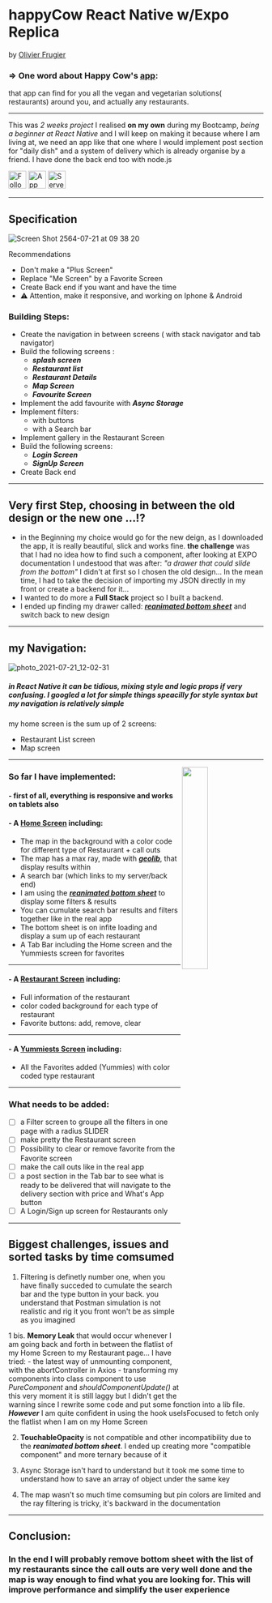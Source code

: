 # happyCow React Native w/Expo Replica
by [Olivier Frugier](https://github.com/voyagebagage) 

### => One word about Happy Cow's [app](https://www.happycow.net/mobile): 
that app can find for you all the vegan and vegetarian solutions( restaurants) around you, and actually any restaurants.                             

--------------------------
This was *2 weeks project* I realised **on my own**
 during my Bootcamp, *being a beginner at React Native* and I will keep on making it because where I am living at, we need an app like that one where I would implement post section for "daily dish" and a system of delivery which is already organise by a friend. I have done the back end too with node.js

[<img alt="Follow Voyage Bagage" src="https://i.imgur.com/GJgES2p.png" height="35px">](https://github.com/voyagebagage)
[<img alt="App Repository" src="https://imgur.com/XyaL8Dg.png" height="35px">](https://github.com/voyagebagage/oliv-happyCow-native)
[<img alt="Server Repository" src="https://imgur.com/rod7TG4.png" height="35px">](https://github.com/voyagebagage/olivDev--happy-cow--back)

--------------------------
## Specification
![Screen Shot 2564-07-21 at 09 38 20](https://user-images.githubusercontent.com/81431557/126422999-c1639e5e-543f-4814-b68d-61e9d84ceac8.png)

Recommendations
- Don't make a "Plus Screen"
- Replace "Me Screen" by a Favorite Screen
- Create Back end if you want and have the time
- ⚠  Attention, make it responsive, and working on Iphone & Android

### Building Steps:
- Create the navigation in between screens ( with stack navigator and tab navigator)
- Build the following screens :
  - _**splash screen**_
  - _**Restaurant list**_ 
  - _**Restaurant Details**_
  - _**Map Screen**_ 
  - _**Favourite Screen**_
- Implement the add favourite with _**Async Storage**_ 
- Implement filters:
    - with buttons
    - with a Search bar
- Implement gallery in the Restaurant Screen 
- Build the following screens:
   - _**Login Screen**_
   - _**SignUp Screen**_
- Create Back end
--------------------------
## Very first Step, choosing in between the old design or the new one ...!?
- in the Beginning my choice would go for the new deign, as I downloaded the app, it is really beautiful, slick and works fine.
**the challenge** was that I had no idea how to find such a component, after looking at EXPO documentation I undestood that was after: 
 _"a drawer that could slide from the bottom"_
I didn't at first so I chosen the old design... In the mean time, I had to take the decision of importing my JSON directly in my front or create a backend for it...
- I wanted to do more a **Full Stack** project so I built a backend.
- I ended up finding my drawer called: [_**reanimated bottom sheet**_](https://github.com/osdnk/react-native-reanimated-bottom-sheet) and switch back to new design
--------------------------
## my Navigation:
![photo_2021-07-21_12-02-31](https://user-images.githubusercontent.com/81431557/126433631-55a9e349-79c8-43e6-9700-6d60c9a93953.jpg)
##### in React Native it can be tidious, mixing style and logic props if very confusing. I googled a lot for simple things speacilly for style syntax but my navigation is relatively simple 

my home screen is the sum up of 2 screens:
  - Restaurant List screen
  - Map screen
--------------------------
<img src="https://user-images.githubusercontent.com/81431557/124770620-ad2c0900-df64-11eb-91a2-1ba72144ac66.png" align="right" min-height="40%" width="32%"/>

### So far I have implemented:

#### - first of all, everything is responsive and works on tablets also

#### - A [Home Screen](https://github.com/voyagebagage/oliv-happyCow-native/blob/main/containers/HomeScreen.js) including:
   * The map in the background with a color code for different type of Restaurant + call outs
   * The map has a max ray, made with [_**geolib**_](https://www.npmjs.com/package/geolib), that display results within
   * A search bar (which links to my server/back end)
   * I am using the [_**reanimated bottom sheet**_](https://github.com/osdnk/react-native-reanimated-bottom-sheet) to display some filters & results 
   * You can cumulate search bar results and filters together like in the real app
   * The bottom sheet is on infite loading and display a sum up of each restaurant
   * A Tab Bar including the Home screen and the Yummiests screen for favorites
--------------------------
#### - A [Restaurant Screen](https://github.com/voyagebagage/oliv-happyCow-native/blob/main/containers/RestaurantScreen.js) including:
   * Full information of the restaurant 
   * color coded background for each type of restaurant
   * Favorite buttons: add, remove, clear
--------------------------
#### - A [Yummiests Screen](https://github.com/voyagebagage/oliv-happyCow-native/blob/main/containers/Yummiests.js) including:
   * All the Favorites added (Yummies) with color coded type restaurant

--------------------------

 ### What needs to be added:
   - [ ] a Filter screen to groupe all the filters in one page with a radius SLIDER
   - [ ] make pretty the Restaurant screen
   - [ ] Possibility to clear or remove favorite from the Favorite screen
   - [ ] make the call outs like in the real app
   - [ ] a post section in the Tab bar to see what is ready to be delivered that
     will navigate to the delivery section with price and What's App button
   - [ ] A Login/Sign up screen for Restaurants only
--------------------------

## Biggest challenges, issues and sorted tasks by time comsumed 

  1. Filtering is definetly number one, when you have finally succeded to cumulate the search bar and the type button in your back. you understand that Postman simulation is not realistic and rig it you front won't be as simple as you imagined

  1 bis. **Memory Leak** that would occur whenever I am going back and forth in between the flatlist of my Home Screen to my Restaurant page... I have tried:
    - the latest way of unmounting component, with the abortController in Axios
    - transforming my components into class component to use _PureComponent_ and _shouldComponentUpdate()_
at this very moment it is still laggy but I didn't get the warning since I rewrite some code and put some fonction into a lib file.
_**However**_ I am quite confident in using the hook useIsFocused to fetch only the flatlist when I am on my Home Screen

2. **TouchableOpacity** is not compatible and other incompatibility due to the _**reanimated bottom sheet**_. I ended up creating more "compatible component" and more ternary because of it

3. Async Storage isn't hard to understand but it took me some time to understand how to save an array of object under the same key

4. The map wasn't so much time comsuming but pin colors are limited and the ray filtering is tricky, it's backward in the documentation
--------------------------

## Conclusion:

### In the end I will probably remove bottom sheet with the list of my restaurants since the call outs are very well done and the map is way enough to find what you are looking for. This will improve performance and simplify the user experience
